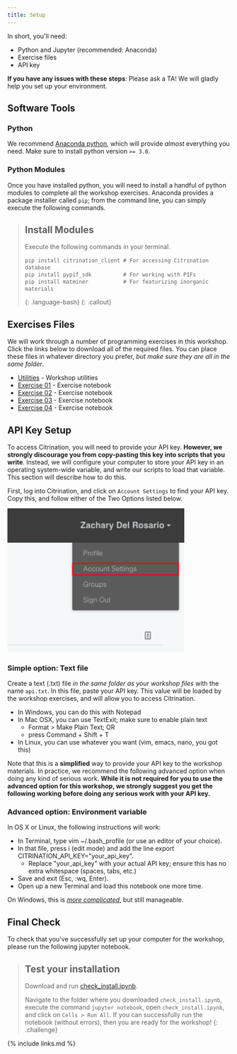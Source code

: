 ```yaml
---
title: Setup
---
```


In short, you'll need:

- Python and Jupyter (recommended: Anaconda)
- Exercise files
- API key

**If you have any issues with these steps**: Please ask a TA! We will gladly
help you set up your environment.

## Software Tools
<!-- -------------------------------------------------- -->

### Python
<!-- ------------------------- -->

We recommend [Anaconda
python](https://www.anaconda.com/distribution/#download-section), which will
provide *almost* everything you need. Make sure to install python version `>=
3.0`.

### Python Modules
<!-- ------------------------- -->

Once you have installed python, you will need to install a handful of python
modules to complete all the workshop exercises. Anaconda provides a package
installer called `pip`; from the command line, you can simply execute the
following commands.

> ## Install Modules
> Execute the following commands in your terminal.
> ~~~
> pip install citrination_client # For accessing Citrination database
> pip install pypif_sdk          # For working with PIFs
> pip install matminer           # For featurizing inorganic materials
> ~~~
> {: .language-bash}
{: .callout}

## Exercises Files
<!-- ------------------------- -->

We will work through a number of programming exercises in this workshop. Click
the links below to download all of the required files. You can place these files
in whatever directory you prefer, *but make sure they are all in the same
folder*.

- [Utilities](../files/exercises/workshop_utils.py) - Workshop utilities
- [Exercise 01](../files/exercises/01_exercise.ipynb) - Exercise notebook
- [Exercise 02](../files/exercises/02_exercise.ipynb) - Exercise notebook
- [Exercise 03](../files/exercises/03_exercise.ipynb) - Exercise notebook
- [Exercise 04](../files/exercises/04_exercise.ipynb) - Exercise notebook

## API Key Setup
<!-- -------------------------------------------------- -->

To access Citrination, you will need to provide your API key. **However, we
strongly discourage you from copy-pasting this key into scripts that you
write**. Instead, we will configure your computer to store your API key in an
operating system-wide variable, and write our scripts to load that variable.
This section will describe how to do this.

First, log into Citrination, and click on `Account Settings` to find your API
key. Copy this, and follow either of the Two Options listed below.

<img src="./fig/find_api_key.png" style="width:400px;">

### Simple option: Text file
Create a text (.txt) file *in the same folder as your workshop files* with the
name `api.txt`. In this file, paste your API key. This value will be loaded by
the workshop exercises, and will allow you to access Citrination.

- In Windows, you can do this with Notepad
- In Mac OSX, you can use TextExit; make sure to enable plain text
  - Format > Make Plain Text; OR
  - press Command + Shift + T
- In Linux, you can use whatever you want (vim, emacs, nano, you got this)

Note that this is a **simplified** way to provide your API key to the workshop
materials. In practice, we recommend the following advanced option when doing
any kind of serious work. **While it is not required for you to use the advanced
option for this workshop, we strongly suggest you get the following working
before doing any serious work with your API key.**

### Advanced option: Environment variable
In OS X or Linux, the following instructions will work:

- In Terminal, type vim ~/.bash_profile (or use an editor of your choice).
- In that file, press i (edit mode) and add the line export CITRINATION_API_KEY="your_api_key".
  - Replace "your_api_key" with your actual API key; ensure this has no extra whitespace (spaces, tabs, etc.)
- Save and exit (Esc, :wq, Enter).
- Open up a new Terminal and load this notebook one more time.

On Windows, this is [*more
complicated*](https://www.computerhope.com/issues/ch000549.htm), but still
manageable.

## Final Check
<!-- -------------------------------------------------- -->

To check that you've successfully set up your computer for the workshop, please
run the following jupyter notebook.

> ## Test your installation
>
> Download and run
> [check_install.ipynb](../files/exercises/check_install.ipynb).
>
> Navigate to the folder where you downloaded `check_install.ipynb`,
> execute the command `jupyter notebook`, open `check_install.ipynb`,
> and click on `Cells > Run All`. If you can successfully run the
> notebook (without errors), then you are ready for the workshop!
{: .challenge}

{% include links.md %}

